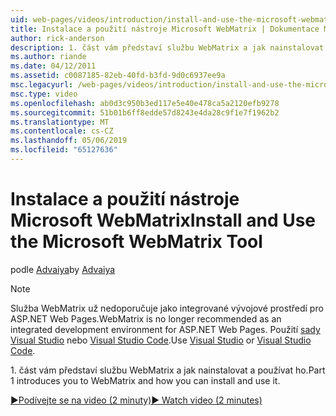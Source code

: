 ```yaml
---
uid: web-pages/videos/introduction/install-and-use-the-microsoft-webmatrix-tool
title: Instalace a použití nástroje Microsoft WebMatrix | Dokumentace Microsoftu
author: rick-anderson
description: 1. část vám představí službu WebMatrix a jak nainstalovat a používat ho.
ms.author: riande
ms.date: 04/12/2011
ms.assetid: c0087185-82eb-40fd-b3fd-9d0c6937ee9a
msc.legacyurl: /web-pages/videos/introduction/install-and-use-the-microsoft-webmatrix-tool
msc.type: video
ms.openlocfilehash: ab0d3c950b3ed117e5e40e478ca5a2120efb9278
ms.sourcegitcommit: 51b01b6ff8edde57d8243e4da28c9f1e7f1962b2
ms.translationtype: MT
ms.contentlocale: cs-CZ
ms.lasthandoff: 05/06/2019
ms.locfileid: "65127636"
---
```

# <a name="install-and-use-the-microsoft-webmatrix-tool"></a><span data-ttu-id="44065-103">Instalace a použití nástroje Microsoft WebMatrix</span><span class="sxs-lookup"><span data-stu-id="44065-103">Install and Use the Microsoft WebMatrix Tool</span></span>

<span data-ttu-id="44065-104">podle [Advaiya](https://twitter.com/Advaiyasolns)</span><span class="sxs-lookup"><span data-stu-id="44065-104">by [Advaiya](https://twitter.com/Advaiyasolns)</span></span>

> [!NOTE] 
> <span data-ttu-id="44065-105">Služba WebMatrix už nedoporučuje jako integrované vývojové prostředí pro ASP.NET Web Pages.</span><span class="sxs-lookup"><span data-stu-id="44065-105">WebMatrix is no longer recommended as an integrated development environment for ASP.NET Web Pages.</span></span> <span data-ttu-id="44065-106">Použití [sady Visual Studio](xref:aspnet/web-pages/overview/getting-started/program-asp-net-web-pages-in-visual-studio) nebo [Visual Studio Code](https://code.visualstudio.com/).</span><span class="sxs-lookup"><span data-stu-id="44065-106">Use [Visual Studio](xref:aspnet/web-pages/overview/getting-started/program-asp-net-web-pages-in-visual-studio) or [Visual Studio Code](https://code.visualstudio.com/).</span></span>

<span data-ttu-id="44065-107">1. část vám představí službu WebMatrix a jak nainstalovat a používat ho.</span><span class="sxs-lookup"><span data-stu-id="44065-107">Part 1 introduces you to WebMatrix and how you can install and use it.</span></span>

[<span data-ttu-id="44065-108">&#9654;Podívejte se na video (2 minuty)</span><span class="sxs-lookup"><span data-stu-id="44065-108">&#9654; Watch video (2 minutes)</span></span>](https://channel9.msdn.com/Blogs/ASP-NET-Site-Videos/install-and-use-the-microsoft-webmatrix-tool)
